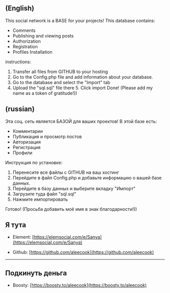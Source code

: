 ## (English)
This social network is a BASE for your projects! 
This database contains: 
- Comments
- Publishing and viewing posts
-  Authorization
-  Registration
- Profiles Installation

instructions:
1. Transfer all files from GITHUB to your hosting
2. Go to the Config.php file and add information about your database.
3. Go to the database and select the "Import" tab
4. Upload the "sql.sql" file there 5. Click import Done! (Please add my name as a token of gratitude!))

## (russian)
Эта соц. сеть является БАЗОЙ для ваших проектов!
В этой базе есть:
- Комментарии
- Публикация и просмотр постов
- Авторизация
- Регистрация
- Профили

Инструкция по установке:
1. Перенесите все файлы с GITHUB на ваш хостинг
2. Перейдите в файл Config.php и добавьте информацию о вашей базе данных.
3. Перейдите в базу данных и выберите вкладку "Импорт"
4. Загрузите туда файл "sql.sql"
5. Нажмите импортировать

Готово!
(Просьба добавить моё имя в знак благодарности!))

## Я тута

- Element: [https://elemsocial.com/e/Sanya](https://elemsocial.com/e/Sanya)

- Github: [https://github.com/aleecook](https://github.com/aleecook)

---
## Подкинуть деньга
- Boosty: [https://boosty.to/aleecook](https://boosty.to/aleecook)

